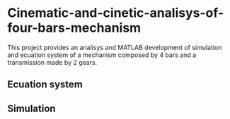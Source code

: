 # Cinematic-and-cinetic-analisys-of-four-bars-mechanism
This project provides an analisys and MATLAB development of simulation and ecuation system of a mechanism composed by 4 bars and a transmission made by 2 gears.

## Ecuation system



## Simulation


## 

